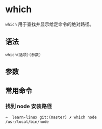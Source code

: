 # which

`which` 用于查找并显示给定命令的绝对路径。

## 语法

`which(选项)(参数)`

## 参数

## 常用命令

### 找到 node 安装路径

```shell
➜  learn-linux git:(master) ✗ which node
/usr/local/bin/node
```
